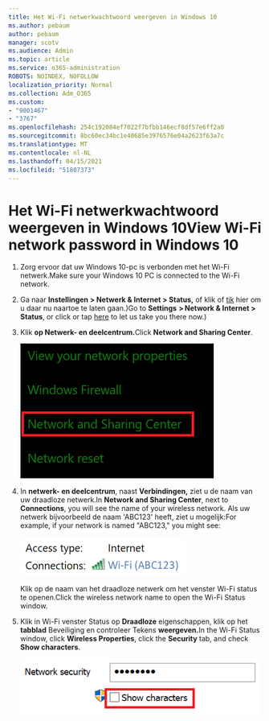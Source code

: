 ```yaml
---
title: Het Wi-Fi netwerkwachtwoord weergeven in Windows 10
ms.author: pebaum
author: pebaum
manager: scotv
ms.audience: Admin
ms.topic: article
ms.service: o365-administration
ROBOTS: NOINDEX, NOFOLLOW
localization_priority: Normal
ms.collection: Adm_O365
ms.custom:
- "9001467"
- "3767"
ms.openlocfilehash: 254c192084ef7022f7bfbb146ecf8df57e6ff2a0
ms.sourcegitcommit: 8bc60ec34bc1e40685e3976576e04a2623f63a7c
ms.translationtype: MT
ms.contentlocale: nl-NL
ms.lasthandoff: 04/15/2021
ms.locfileid: "51807373"
---
```

# <a name="view-wi-fi-network-password-in-windows-10"></a><span data-ttu-id="387d9-102">Het Wi-Fi netwerkwachtwoord weergeven in Windows 10</span><span class="sxs-lookup"><span data-stu-id="387d9-102">View Wi-Fi network password in Windows 10</span></span>

1. <span data-ttu-id="387d9-103">Zorg ervoor dat uw Windows 10-pc is verbonden met het Wi-Fi netwerk.</span><span class="sxs-lookup"><span data-stu-id="387d9-103">Make sure your Windows 10 PC is connected to the Wi-Fi network.</span></span>

2. <span data-ttu-id="387d9-104">Ga naar **Instellingen > Netwerk & Internet > Status,** of klik of [tik](ms-settings:network?activationSource=GetHelp) hier om u daar nu naartoe te laten gaan.)</span><span class="sxs-lookup"><span data-stu-id="387d9-104">Go to **Settings  > Network & Internet  > Status**, or click or tap [here](ms-settings:network?activationSource=GetHelp) to let us take you there now.)</span></span>

3. <span data-ttu-id="387d9-105">Klik **op Netwerk- en deelcentrum.**</span><span class="sxs-lookup"><span data-stu-id="387d9-105">Click **Network and Sharing Center**.</span></span>

    ![Netwerk- en deelcentrum.](media/network-sharing-center.png)

4. <span data-ttu-id="387d9-107">In **netwerk- en deelcentrum**, naast **Verbindingen,** ziet u de naam van uw draadloze netwerk.</span><span class="sxs-lookup"><span data-stu-id="387d9-107">In **Network and Sharing Center**, next to **Connections**, you will see the name of your wireless network.</span></span> <span data-ttu-id="387d9-108">Als uw netwerk bijvoorbeeld de naam 'ABC123' heeft, ziet u mogelijk:</span><span class="sxs-lookup"><span data-stu-id="387d9-108">For example, if your network is named "ABC123," you might see:</span></span>

    ![Netwerkverbindingen.](media/network-connections.png)

    <span data-ttu-id="387d9-110">Klik op de naam van het draadloze netwerk om het venster Wi-Fi status te openen.</span><span class="sxs-lookup"><span data-stu-id="387d9-110">Click the wireless network name to open the Wi-Fi Status window.</span></span> 

5. <span data-ttu-id="387d9-111">Klik in Wi-Fi venster Status op **Draadloze** eigenschappen, klik op het **tabblad** Beveiliging en controleer Tekens **weergeven.**</span><span class="sxs-lookup"><span data-stu-id="387d9-111">In the Wi-Fi Status window, click **Wireless Properties**, click the **Security** tab, and check **Show characters**.</span></span>

    ![Toon Wi-Fi wachtwoordtekens.](media/show-password-characters.png)

